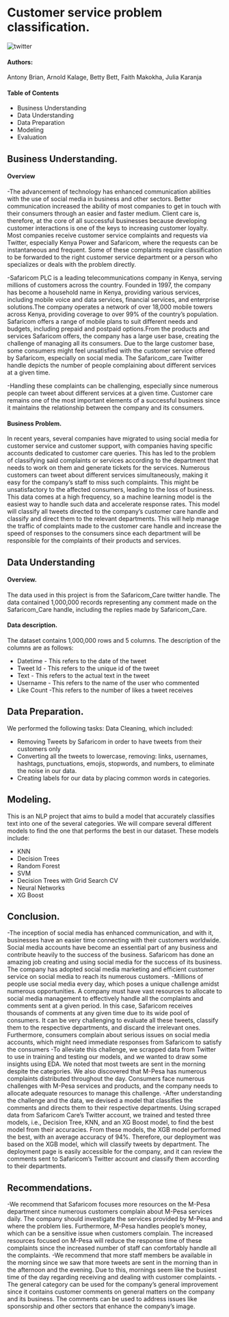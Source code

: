 # Customer service problem classification.

![twitter](https://user-images.githubusercontent.com/109353419/211259124-6e9a63d5-ad5e-46a3-9911-5f9b0d00bdc7.jpeg)


#### Authors:
Antony Brian, Arnold Kalage, Betty Bett, Faith Makokha, Julia Karanja

#### Table of Contents
* Business Understanding 
* Data Understanding
* Data Preparation
* Modeling
* Evaluation

## Business Understanding.

#### Overview
-The advancement of technology has enhanced communication abilities with the use of social media in business and other sectors. Better communication increased the ability of most companies to get in touch with their consumers through an easier and faster medium.  Client care is, therefore, at the core of all successful businesses because developing customer interactions is one of the keys to increasing customer loyalty.  Most companies receive customer service complaints and requests via Twitter, especially Kenya Power and Safaricom, where the requests can be instantaneous and frequent. Some of these complaints require classification to be forwarded to the right customer service department or a person who specializes or deals with the problem directly.


-Safaricom PLC is a leading telecommunications company in Kenya, serving millions of customers across the country. Founded in 1997, the company has become a household name in Kenya, providing various services, including mobile voice and data services, financial services, and enterprise solutions.The company operates a network of over 18,000 mobile towers across Kenya, providing coverage to over 99% of the country’s population. Safaricom offers a range of mobile plans to suit different needs and budgets, including prepaid and postpaid options.From the products and services Safaricom offers, the company has a large user base, creating the challenge of managing all its consumers. Due to the large customer base, some consumers might feel unsatisfied with the customer service offered by Safaricom, especially on social media. The Safaricom_care Twitter handle depicts the number of people complaining about different services at a given time. 

-Handling these complaints can be challenging, especially since numerous people can tweet about different services at a given time. Customer care remains one of the most important elements of a successful business since it maintains the relationship between the company and its consumers.

#### Business Problem.
In recent years, several companies have migrated to using social media for customer service and customer support, with companies having specific accounts dedicated to customer care queries. This has led to the problem of classifying said complaints or services according to the department that needs to work on them and generate tickets for the services. Numerous customers can tweet about different services simultaneously, making it easy for the company’s staff to miss such complaints. This might be unsatisfactory to the affected consumers, leading to the loss of business. This data comes at a high frequency, so a machine learning model is the easiest way to handle such data and accelerate response rates. This model will classify all tweets directed to the company’s customer care handle and classify and direct them to the relevant departments. This will help manage the traffic of complaints made to the customer care handle and increase the speed of responses to the consumers since each department will be responsible for the complaints of their products and services.

## Data Understanding
#### Overview.
The data used in this project is from the Safaricom_Care twitter handle. The data contained 1,000,000 records representing any comment made on the Safaricom_Care handle, including the replies made by Safaricom_Care.

#### Data description.
The dataset contains 1,000,000 rows and 5 columns.
The description of the columns are as follows:
* Datetime - This refers to the date of the tweet
* Tweet Id - This refers to the unique id of the tweet
* Text - This refers to the actual text in the tweet
* Username - This refers to the name of the user who commented
* Like Count -This refers to the number of likes a tweet receives

## Data Preparation.

We performed the following tasks:
Data Cleaning, which included:
* Removing Tweets by Safaricom in order to have tweets from their customers only
* Converting all the tweets to lowercase, removing: links, usernames, hashtags, punctuations, emojis, stopwords, and numbers, to eliminate the noise in our data.
* Creating labels for our data by placing common words in categories.



## Modeling.
This is an NLP project that aims to build a model that accurately classifies text into one of the several categories. We will compare several different models to find the one that performs the best in our dataset. These models include:
* KNN
* Decision Trees
* Random Forest
* SVM
* Decision Trees with Grid Search CV
* Neural Networks
* XG Boost


## Conclusion.
-The inception of social media has enhanced communication, and with it, businesses have an easier time connecting with their customers worldwide. Social media accounts have become an essential part of any business and contribute heavily to the success of the business. Safaricom has done an amazing job creating and using social media for the success of its business. The company has adopted social media marketing and efficient customer service on social media to reach its numerous customers.
-Millions of people use social media every day, which poses a unique challenge amidst numerous opportunities. A company must have vast resources to allocate to social media management to effectively handle all the complaints and comments sent at a given period. In this case, Safaricom receives thousands of comments at any given time due to its wide pool of consumers. It can be very challenging to evaluate all these tweets, classify them to the respective departments, and discard the irrelevant ones. Furthermore, consumers complain about serious issues on social media accounts, which might need immediate responses from Safaricom to satisfy the consumers
-To alleviate this challenge, we scrapped data from Twitter to use in training and testing our models, and we wanted to draw some insights using EDA. We noted that most tweets are sent in the morning despite the categories. We also discovered that M-Pesa has numerous complaints distributed throughout the day. Consumers face numerous challenges with M-Pesa services and products, and the company needs to allocate adequate resources to manage this challenge.
-After understanding the challenge and the data, we devised a model that classifies the comments and directs them to their respective departments. Using scraped data from Safaricom Care’s Twitter account, we trained and tested three models, i.e., Decision Tree, KNN, and an XG Boost model, to find the best model from their accuracies. From these models, the XGB model performed the best, with an average accuracy of 94%. Therefore, our deployment was based on the XGB model, which will classify tweets by department. The deployment page is easily accessible for the company, and it can review the comments sent to Safaricom’s Twitter account and classify them according to their departments.


## Recommendations.
-We recommend that Safaricom focuses more resources on the M-Pesa department since numerous customers complain about M-Pesa services daily. The company should investigate the services provided by M-Pesa and where the problem lies. Furthermore, M-Pesa handles people’s money, which can be a sensitive issue when customers complain. The increased resources focused on M-Pesa will reduce the response time of these complaints since the increased number of staff can comfortably handle all the complaints.
-We recommend that more staff members be available in the morning since we saw that more tweets are sent in the morning than in the afternoon and the evening. Due to this, mornings seem like the busiest time of the day regarding receiving and dealing with customer complaints.
-The general category can be used for the company’s general improvement since it contains customer comments on general matters on the company and its business. The comments can be used to address issues like sponsorship and other sectors that enhance the company’s image.

